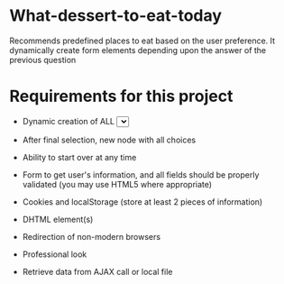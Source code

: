 # What-dessert-to-eat-today
Recommends predefined places to eat based on the user preference. It dynamically create form elements depending upon the answer of the previous question


# Requirements for this project

- Dynamic creation of ALL <select> nodes. At least 2 choices for each selection, and at least a depth of 3 different questions

- After final selection, new node with all choices

- Ability to start over at any time

- Form to get user's information, and all fields should be properly validated (you may use HTML5 where appropriate)

- Cookies and localStorage (store at least 2 pieces of information)

- DHTML element(s)

- Redirection of non-modern browsers

- Professional look

- Retrieve data from AJAX call or local file
